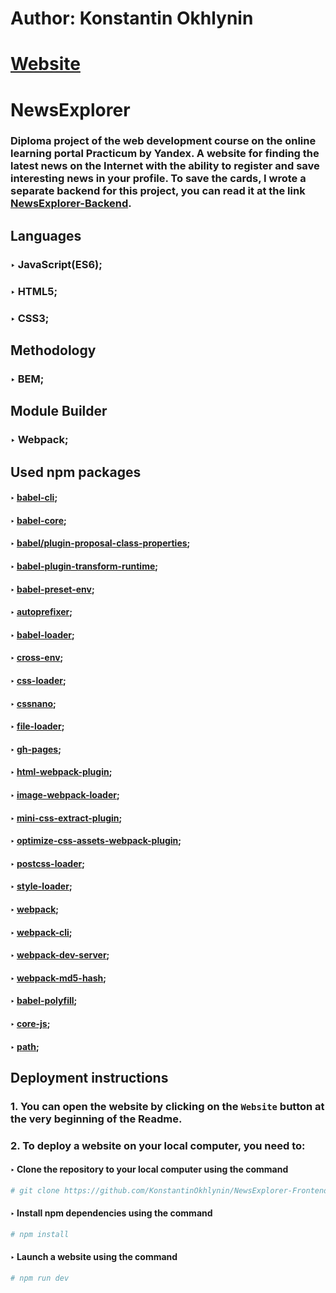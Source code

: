 # Author: Konstantin Okhlynin
# [**Website**](https://konstantinokhlynin.github.io/NewsExplorer-Frontend/)
# NewsExplorer
### Diploma project of the web development course on the online learning portal Practicum by Yandex. A website for finding the latest news on the Internet with the ability to register and save interesting news in your profile. To save the cards, I wrote a separate backend for this project, you can read it at the link [NewsExplorer-Backend](https://github.com/KonstantinOkhlynin/NewsExplorer-Backend).
## Languages
### ‣ JavaScript(ES6);
### ‣ HTML5;
### ‣ CSS3;
## Methodology
### ‣ BEM;
## Module Builder
### ‣ Webpack;
## Used npm packages
#### ‣ [babel-cli](https://www.npmjs.com/package/babel-cli);
#### ‣ [babel-core](https://www.npmjs.com/package/babel-core);
#### ‣ [babel/plugin-proposal-class-properties](https://www.npmjs.com/package/@babel/plugin-proposal-class-properties);
#### ‣ [babel-plugin-transform-runtime](https://www.npmjs.com/package/babel-plugin-transform-runtime);
#### ‣ [babel-preset-env](https://www.npmjs.com/package/babel-preset-env);
#### ‣ [autoprefixer](https://www.npmjs.com/package/autoprefixer);
#### ‣ [babel-loader](https://www.npmjs.com/package/babel-loader);
#### ‣ [cross-env](https://www.npmjs.com/package/cross-env);
#### ‣ [css-loader](https://www.npmjs.com/package/css-loader);
#### ‣ [cssnano](https://www.npmjs.com/package/cssnano);
#### ‣ [file-loader](https://www.npmjs.com/package/file-loader);
#### ‣ [gh-pages](https://www.npmjs.com/package/gh-pages);
#### ‣ [html-webpack-plugin](https://www.npmjs.com/package/html-webpack-plugin);
#### ‣ [image-webpack-loader](https://www.npmjs.com/package/image-webpack-loader);
#### ‣ [mini-css-extract-plugin](https://www.npmjs.com/package/mini-css-extract-plugin);
#### ‣ [optimize-css-assets-webpack-plugin](https://www.npmjs.com/package/optimize-css-assets-webpack-plugin);
#### ‣ [postcss-loader](https://www.npmjs.com/package/postcss-loader);
#### ‣ [style-loader](https://www.npmjs.com/package/style-loader);
#### ‣ [webpack](https://www.npmjs.com/package/webpack);
#### ‣ [webpack-cli](https://www.npmjs.com/package/webpack-cli);
#### ‣ [webpack-dev-server](https://www.npmjs.com/package/webpack-dev-server);
#### ‣ [webpack-md5-hash](https://www.npmjs.com/package/webpack-md5-hash);
#### ‣ [babel-polyfill](https://www.npmjs.com/package/@babel/polyfill);
#### ‣ [core-js](https://www.npmjs.com/package/core-js);
#### ‣ [path](https://www.npmjs.com/package/path);
## Deployment instructions
### 1. You can open the website by clicking on the `Website` button at the very beginning of the Readme.
### 2. To deploy a website on your local computer, you need to:
#### ‣ Clone the repository to your local computer using the command
```bash
# git clone https://github.com/KonstantinOkhlynin/NewsExplorer-Frontend.git
```
#### ‣ Install npm dependencies using the command
```bash
# npm install
```
#### ‣ Launch a website using the command
```bash
# npm run dev
```
